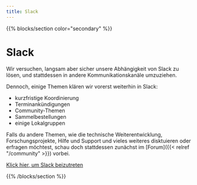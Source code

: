 ```yaml
---
title: Slack
---
```



{{% blocks/section color="secondary" %}}
<div class="container">


# Slack

Wir versuchen, langsam aber sicher unsere Abhängigkeit von Slack zu lösen, und
stattdessen in andere Kommunikationskanäle umzuziehen.

Dennoch, einige Themen klären wir vorerst weiterhin in Slack:

* kurzfristige Koordinierung
* Terminankündigungen
* Community-Themen
* Sammelbestellungen
* einige Lokalgruppen

Falls du andere Themen, wie die technische Weiterentwicklung,
Forschungsprojekte, Hilfe und Support und vieles weiteres disktuieren oder
erfragen möchtest, schau doch stattdessen zunächst im [Forum]({{< relref
"/community" >}}) vorbei.

[Klick hier, um Slack beizutreten](https://openbikesensor.slack.com/join/shared_invite/zt-bxxr3taf-bD1UZqSmgFIy63qAm0MQXw)


</div>
{{% /blocks/section %}}
